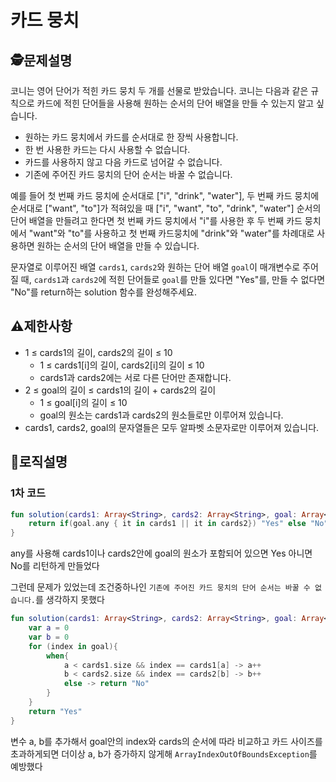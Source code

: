 카드 뭉치
=
## 🕵️문제설명
코니는 영어 단어가 적힌 카드 뭉치 두 개를 선물로 받았습니다. 코니는 다음과 같은 규칙으로 카드에 적힌 단어들을 사용해 원하는 순서의 단어 배열을 만들 수 있는지 알고 싶습니다.

- 원하는 카드 뭉치에서 카드를 순서대로 한 장씩 사용합니다.
- 한 번 사용한 카드는 다시 사용할 수 없습니다.
- 카드를 사용하지 않고 다음 카드로 넘어갈 수 없습니다.
- 기존에 주어진 카드 뭉치의 단어 순서는 바꿀 수 없습니다.

예를 들어 첫 번째 카드 뭉치에 순서대로 ["i", "drink", "water"], 두 번째 카드 뭉치에 순서대로 ["want", "to"]가 적혀있을 때 ["i", "want", "to", "drink", "water"] 순서의 단어 배열을 만들려고 한다면 첫 번째 카드 뭉치에서 "i"를 사용한 후 두 번째 카드 뭉치에서 "want"와 "to"를 사용하고 첫 번째 카드뭉치에 "drink"와 "water"를 차례대로 사용하면 원하는 순서의 단어 배열을 만들 수 있습니다.

문자열로 이루어진 배열 `cards1`, `cards2`와 원하는 단어 배열 `goal`이 매개변수로 주어질 때, `cards1`과 `cards2`에 적힌 단어들로 `goal`를 만들 있다면 "Yes"를, 만들 수 없다면 "No"를 return하는 solution 함수를 완성해주세요.

## ⚠️제한사항

- 1 ≤ cards1의 길이, cards2의 길이 ≤ 10
   - 1 ≤ cards1[i]의 길이, cards2[i]의 길이 ≤ 10
   - cards1과 cards2에는 서로 다른 단어만 존재합니다.
- 2 ≤ goal의 길이 ≤ cards1의 길이 + cards2의 길이
   - 1 ≤ goal[i]의 길이 ≤ 10
   - goal의 원소는 cards1과 cards2의 원소들로만 이루어져 있습니다.
- cards1, cards2, goal의 문자열들은 모두 알파벳 소문자로만 이루어져 있습니다.


## 🔎로직설명
### 1차 코드
```kotlin
fun solution(cards1: Array<String>, cards2: Array<String>, goal: Array<String>): String {
    return if(goal.any { it in cards1 || it in cards2}) "Yes" else "No"
}
```
any를 사용해 cards1이나 cards2안에 goal의 원소가 포함되어 있으면 Yes 아니면 No를 리턴하게 만들었다

그런데 문제가 있었는데 조건중하나인 `기존에 주어진 카드 뭉치의 단어 순서는 바꿀 수 없습니다.`를 생각하지 못했다

```kotlin
fun solution(cards1: Array<String>, cards2: Array<String>, goal: Array<String>): String {
    var a = 0
    var b = 0
    for (index in goal){
        when{
            a < cards1.size && index == cards1[a] -> a++
            b < cards2.size && index == cards2[b] -> b++
            else -> return "No"
        }
    }
    return "Yes"
}
```
변수 a, b를 추가해서 goal안의 index와 cards의 순서에 따라 비교하고 카드 사이즈를 초과하게되면 더이상 a, b가 증가하지 않게해 `ArrayIndexOutOfBoundsException`를 예방했다